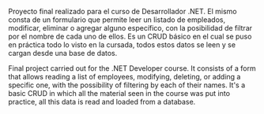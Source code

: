Proyecto final realizado para el curso de Desarrollador .NET. El mismo consta de un formulario que permite leer un listado de empleados, modificar, eliminar o agregar alguno específico, con la posibilidad de filtrar por el nombre de cada uno de ellos. Es un CRUD básico en el cual se puso en práctica todo lo visto en la cursada, todos estos datos se leen y se cargan desde una base de datos.

Final project carried out for the .NET Developer course. It consists of a form that allows reading a list of employees, modifying, deleting, or adding a specific one, with the possibility of filtering by each of their names. It's a basic CRUD in which all the material seen in the course was put into practice, all this data is read and loaded from a database.
